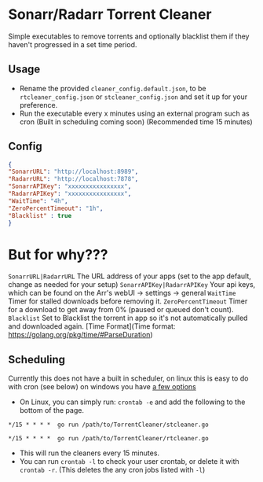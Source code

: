 # Sonarr/Radarr Torrent Cleaner

Simple executables to remove torrents and optionally blacklist them if they haven't progressed in a set time period.

## Usage

- Rename the provided `cleaner_config.default.json`, to be `rtcleaner_config.json` or `stcleaner_config.json` and set it up for your preference.
- Run the executable every x minutes using an external program such as cron (Built in scheduling coming soon) (Recommended time 15 minutes)

## Config

``` json
{
"SonarrURL": "http://localhost:8989",
"RadarrURL": "http://localhost:7878",
"SonarrAPIKey": "xxxxxxxxxxxxxxxx",
"RadarrAPIKey": "xxxxxxxxxxxxxxxx",
"WaitTime": "4h",
"ZeroPercentTimeout": "1h",
"Blacklist" : true
}

```
# But for why???
`SonarrURL|RadarrURL` The URL address of your apps (set to the app default, change as needed for your setup)
`SonarrAPIKey|RadarrAPIKey` Your api keys, which can be found on the Arr's webUI -> settings -> general
`WaitTime` Timer for stalled downloads before removing it.
`ZeroPercentTimeout` Timer for a download to get away from 0% (paused or queued don't count).
`Blacklist` Set to Blacklist the torrent in app so it's not automatically pulled and downloaded again.
[Time Format](Time format: https://golang.org/pkg/time/#ParseDuration)

## Scheduling

Currently this does not have a built in scheduler, on linux this is easy to do with cron (see below) on windows you have [a few options](https://stackoverflow.com/a/132975)

- On Linux, you can simply run: `crontab -e` and add the following to the bottom of the page.

`*/15 * * * *  go run /path/to/TorrentCleaner/stcleaner.go`

`*/15 * * * *  go run /path/to/TorrentCleaner/rtcleaner.go`
- This will run the cleaners every 15 minutes.
- You can run `crontab -l` to check your user crontab, or delete it with `crontab -r`. (This deletes the any cron jobs listed with `-l`)
